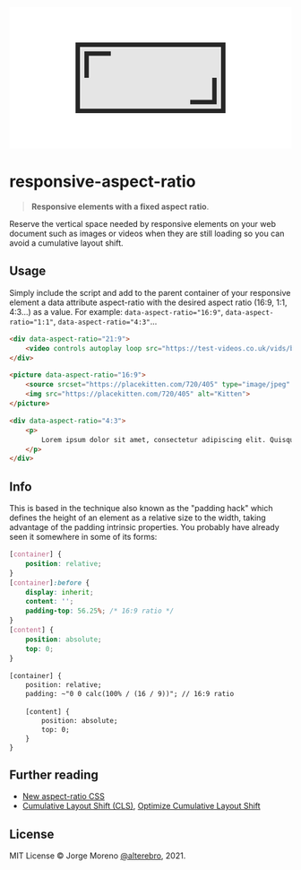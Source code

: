 ![Responsive Aspect Ratio](responsive-aspect-ratio.png "aspectRatio")

# responsive-aspect-ratio

> **Responsive elements with a fixed aspect ratio**.

Reserve the vertical space needed by responsive elements on your web document such as images or videos when they are still loading so you can avoid a cumulative layout shift.

## Usage

Simply include the script and add to the parent container of your responsive element a data attribute aspect-ratio with the desired aspect ratio (16:9, 1:1, 4:3...) as a value. For example: `data-aspect-ratio="16:9"`, `data-aspect-ratio="1:1"`, `data-aspect-ratio="4:3"`...

```html
<div data-aspect-ratio="21:9">
    <video controls autoplay loop src="https://test-videos.co.uk/vids/bigbuckbunny/mp4/h264/360/Big_Buck_Bunny_360_10s_1MB.mp4"></video>
</div>
```

```html
<picture data-aspect-ratio="16:9">
    <source srcset="https://placekitten.com/720/405" type="image/jpeg" />
    <img src="https://placekitten.com/720/405" alt="Kitten">
</picture>
```

```html
<div data-aspect-ratio="4:3">
    <p>
        Lorem ipsum dolor sit amet, consectetur adipiscing elit. Quisque sed ante ac erat rutrum ornare auctor vitae nibh. Nam posuere euismod dui, mattis maximus augue molestie nec, in condimentum sem consectetur ut.
    </p>
</div>
```

## Info

This is based in the technique also known as the "padding hack" which defines the height of an element as a relative size to the width, taking advantage of the padding intrinsic properties. You probably have already seen it somewhere in some of its forms:

```css
[container] {
    position: relative;
}
[container]:before {
    display: inherit;
    content: '';
    padding-top: 56.25%; /* 16:9 ratio */
}
[content] {
    position: absolute;
    top: 0;
}
```

```less
[container] {
    position: relative;
    padding: ~"0 0 calc(100% / (16 / 9))"; // 16:9 ratio

    [content] {
        position: absolute;
        top: 0;
    }
}
```

## Further reading

- [New aspect-ratio CSS](https://web.dev/aspect-ratio/)
- [Cumulative Layout Shift (CLS)](https://web.dev/cls/), [Optimize Cumulative Layout Shift](https://web.dev/optimize-cls/)


## License

MIT License &copy; Jorge Moreno [@alterebro](https://twitter.com/alterebro), 2021.

